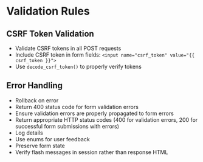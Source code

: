 # Validation Rules
## CSRF Token Validation
- Validate CSRF tokens in all POST requests
- Include CSRF token in form fields: `<input name="csrf_token" value="{{ csrf_token }}">`
- Use `decode_csrf_token()` to properly verify tokens

## Error Handling
- Rollback on error
- Return 400 status code for form validation errors
- Ensure validation errors are properly propagated to form errors
- Return appropriate HTTP status codes (400 for validation errors, 200 for successful form submissions with errors)
- Log details
- Use enums for user feedback
- Preserve form state
- Verify flash messages in session rather than response HTML

